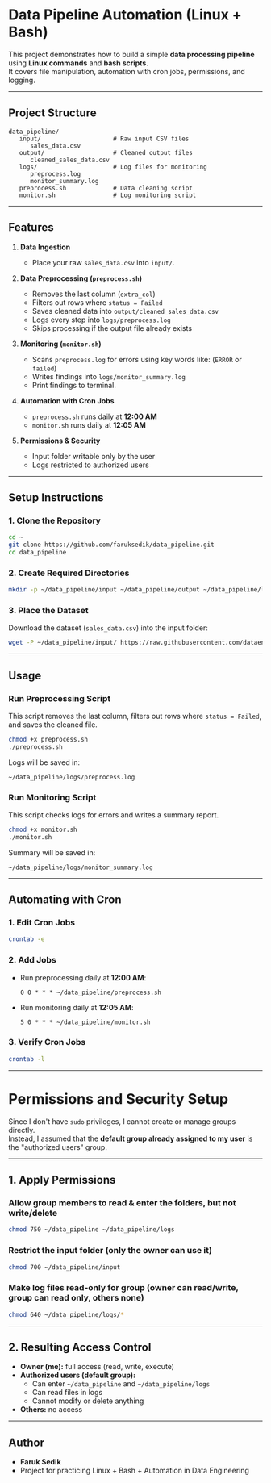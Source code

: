 # Data Pipeline Automation (Linux + Bash)

This project demonstrates how to build a simple **data processing pipeline** using **Linux commands** and **bash scripts**.  
It covers file manipulation, automation with cron jobs, permissions, and logging.

---

## Project Structure
```
data_pipeline/
   input/                    # Raw input CSV files
      sales_data.csv
   output/                   # Cleaned output files
      cleaned_sales_data.csv
   logs/                     # Log files for monitoring
      preprocess.log
      monitor_summary.log
   preprocess.sh             # Data cleaning script
   monitor.sh                # Log monitoring script
```

---

## Features
1. **Data Ingestion**  
   - Place your raw `sales_data.csv` into `input/`.

2. **Data Preprocessing (`preprocess.sh`)**  
   - Removes the last column (`extra_col`)  
   - Filters out rows where `status = Failed`  
   - Saves cleaned data into `output/cleaned_sales_data.csv`  
   - Logs every step into `logs/preprocess.log`  
   - Skips processing if the output file already exists  

3. **Monitoring (`monitor.sh`)**  
   - Scans `preprocess.log` for errors using key words like: (`ERROR` or `failed`)  
   - Writes findings into `logs/monitor_summary.log` 
   - Print findings to terminal.

4. **Automation with Cron Jobs**  
   - `preprocess.sh` runs daily at **12:00 AM**  
   - `monitor.sh` runs daily at **12:05 AM**  

5. **Permissions & Security**  
   - Input folder writable only by the user  
   - Logs restricted to authorized users  

---

## Setup Instructions

### 1. Clone the Repository
```bash
cd ~
git clone https://github.com/faruksedik/data_pipeline.git
cd data_pipeline
```

### 2. Create Required Directories
```bash
mkdir -p ~/data_pipeline/input ~/data_pipeline/output ~/data_pipeline/logs
```

### 3. Place the Dataset
Download the dataset (`sales_data.csv`) into the input folder:
```bash
wget -P ~/data_pipeline/input/ https://raw.githubusercontent.com/dataengineering-community/launchpad/refs/heads/main/Linux/sales_data.csv
```

---

## Usage

### Run Preprocessing Script
This script removes the last column, filters out rows where `status = Failed`, and saves the cleaned file.
```bash
chmod +x preprocess.sh
./preprocess.sh
```

Logs will be saved in:
```
~/data_pipeline/logs/preprocess.log
```

### Run Monitoring Script
This script checks logs for errors and writes a summary report.
```bash
chmod +x monitor.sh
./monitor.sh
```

Summary will be saved in:
```
~/data_pipeline/logs/monitor_summary.log
```

---

## Automating with Cron

### 1. Edit Cron Jobs
```bash
crontab -e
```

### 2. Add Jobs
- Run preprocessing daily at **12:00 AM**:
  ```cron
  0 0 * * * ~/data_pipeline/preprocess.sh
  ```
- Run monitoring daily at **12:05 AM**:
  ```cron
  5 0 * * * ~/data_pipeline/monitor.sh
  ```

### 3. Verify Cron Jobs
```bash
crontab -l
```

---

# Permissions and Security Setup

Since I don't have `sudo` privileges, I cannot create or manage groups directly.  
Instead, I assumed that the **default group already assigned to my user** is the "authorized users" group.

---

## 1. Apply Permissions

### Allow group members to read & enter the folders, but not write/delete
```bash
chmod 750 ~/data_pipeline ~/data_pipeline/logs
```

### Restrict the input folder (only the owner can use it)
```bash
chmod 700 ~/data_pipeline/input
```

### Make log files read-only for group (owner can read/write, group can read only, others none)
```bash
chmod 640 ~/data_pipeline/logs/*
```

---

## 2. Resulting Access Control

- **Owner (me):** full access (read, write, execute)
- **Authorized users (default group):**  
  - Can enter `~/data_pipeline` and `~/data_pipeline/logs`  
  - Can read files in logs  
  - Cannot modify or delete anything  
- **Others:** no access

---

## Author
- **Faruk Sedik**  
- Project for practicing Linux + Bash + Automation in Data Engineering
